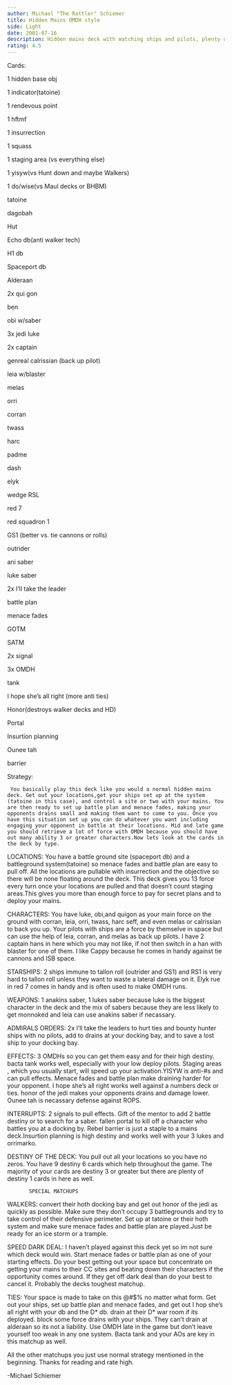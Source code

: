 ```yaml
---
author: Michael "The Rattler" Schiemer
title: Hidden Mains OMDH style
side: Light
date: 2001-07-16
description: Hidden mains deck with matching ships and pilots, plenty of mains, and very few weaknesses to anything out there right now. Retrieves a @#$% load with OMDH.
rating: 4.5
---
```

Cards: 

1 hidden base obj
1 indicator(tatoine)
1 rendevous point
1 hftmf
1 insurrection
1 squass
1 staging area (vs everything else)
1 yisyw(vs Hunt down and maybe Walkers)
1 do/wise(vs Maul decks or BHBM)

tatoine
dagobah
Hut
Echo db(anti walker tech)
H1 db
Spaceport db
Alderaan

2x qui gon
ben
obi w/saber
3x jedi luke
2x captain
genreal calrissian (back up pilot)
leia w/blaster
melas
orri
corran
twass
harc
padme
dash
elyk
wedge RSL

red 7
red squadron 1
GS1 (better vs. tie cannons or rolls)
outrider

ani saber
luke saber

2x I&#8217;ll take the leader

battle plan
menace fades
GOTM
SATM
2x signal
3x OMDH
tank
I hope she&#8217;s all right (more anti ties)
Honor(destroys walker decks and HD)
Portal
Insurtion planning
Ounee tah
barrier


Strategy: 

     You basically play this deck like you would a normal hidden mains deck. Get out your locations,get your ships set up at the system (tatoine in this case), and control a site or two with your mains. You are then ready to set up battle plan and menace fades, making your opponents drains small and making them want to come to you. Once you have this situation set up you can do whatever you want including engaging your opponent in battle at their locations. Mid and late game you should retrieve a lot of force with OMDH because you should have out many ability 3 or greater characters.Now lets look at the cards in the deck by type.

LOCATIONS: You have a battle ground site (spaceport db) and a battleground system(tatoine) so menace fades and battle plan are easy to pull off. All the locations are pullable with insurrection and the objective so there will be none floating around the deck. This deck gives you 13  force every turn once your locations are pulled and that doesn’t count staging areas.This gives you more than enough force to pay for secret plans and to deploy your mains.

CHARACTERS: You have luke, obi,and quigon as your main force on the ground with corran, leia, orri, twass, harc seff, and even melas or calrissian to back you up. Your pilots with ships are a force by themselve in space but can use the help of leia, corran, and melas as back up pilots. I have 2 captain hans in here which you may not like, if not then switch in a han with blaster for one of them. I like Cappy because he comes in handy against tie cannons and ISB space.

STARSHIPS: 2 ships immune to tallon roll (outrider and GS1) and RS1 is very hard to tallon roll unless they want to waste a lateral damage on it. Elyk rue in red 7 comes in handy and is often used to make OMDH runs. 

WEAPONS: 1 anakins saber, 1 lukes saber because luke is the biggest character in the deck and the mix of sabers because they are less likely to get monnoked and leia can use anakins saber if necassary.

ADMIRALS ORDERS: 2x I’ll take the leaders to hurt ties and bounty hunter ships with no pilots, add to drains at your docking bay, and to save a lost ship to your docking bay.

EFFECTS: 3 OMDHs so you can get them easy and for their high destiny. bacta tank works well, especially with your low deploy pilots. Staging areas , which you usually start, will speed up your activation.YISYW is anti-#s and can pull effects. Menace fades and battle plan make draining harder for your opponent. I hope she’s all right works well against a numbers deck or ties. honor of the jedi makes your opponents drains and damage lower. Ounee tah is necassary defense against ROPS.

INTERRUPTS: 2 signals to pull effects. Gift of the mentor to add 2 battle destiny or to search for a saber. fallen portal to kill off a character who battles you at a docking by. Rebel barrier is just a staple to a mains deck.Insurtion planning is high destiny and works well with your 3 lukes and orrimarko.

DESTINY OF THE DECK: You pull out all your locations so you have no zeros. You have 9  destiny 6 cards which help throughout the game. The majority of your cards are destiny 3 or greater but there are plenty of destiny 1 cards in here as well. 

           SPECIAL MATCHUPS

WALKERS: convert their hoth docking bay and get out honor of the jedi as quickly as possible. Make sure they don’t occupy 3 battlegrounds and try to take control of their defensive perimeter. Set up at tatoine or their hoth system and make sure menace fades and battle plan are played.Just be ready for an ice storm or a trample.

SPEED DARK DEAL: I haven’t played against this deck yet so im not sure which deck would win. Start menace fades or battle plan as one of your starting effects. Do your best getting out your space but concentrate on getting your mains to their CC sites and beating down their characters if the opportunity comes around. If they get off dark deal than do your best to cancel it. Probably the decks toughest matchup.

TIES: Your space is made to take on this @#$% no matter what form. Get out your ships, set up battle plan and menace fades, and get out I hop she’s all right with your db and the D* db. drain at their D* war room if its deployed. block some force drains with your ships. They can’t drain at alderaan so its not a liability. Use OMDH late in the game but don’t leave yourself too weak in any one system. Bacta tank and your AOs are key in this matchup as well.

All the other matchups you just use normal strategy mentioned in the beginning. Thanks for reading and rate high.

-Michael Schiemer 